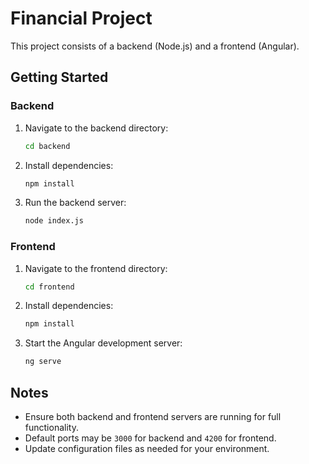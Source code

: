 # Financial Project

This project consists of a backend (Node.js) and a frontend (Angular).

## Getting Started

### Backend

1. Navigate to the backend directory:
    ```bash
    cd backend
    ```
2. Install dependencies:
    ```bash
    npm install
    ```
3. Run the backend server:
    ```bash
    node index.js
    ```

### Frontend

1. Navigate to the frontend directory:
    ```bash
    cd frontend
    ```
2. Install dependencies:
    ```bash
    npm install
    ```
3. Start the Angular development server:
    ```bash
    ng serve
    ```

## Notes

- Ensure both backend and frontend servers are running for full functionality.
- Default ports may be `3000` for backend and `4200` for frontend.
- Update configuration files as needed for your environment.